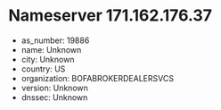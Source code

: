 # Nameserver 171.162.176.37

* as_number: 19886
* name: Unknown
* city: Unknown
* country: US
* organization: BOFABROKERDEALERSVCS
* version: Unknown
* dnssec: Unknown
